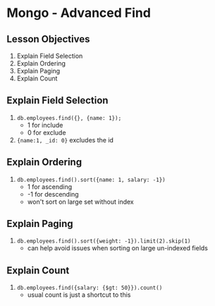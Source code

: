 # Mongo - Advanced Find

## Lesson Objectives
1. Explain Field Selection
1. Explain Ordering
1. Explain Paging
1. Explain Count

## Explain Field Selection
1. `db.employees.find({}, {name: 1});`
	- 1 for include
	- 0 for exclude
1. `{name:1, _id: 0}` excludes the id

## Explain Ordering
1. `db.employees.find().sort({name: 1, salary: -1})`
	- 1 for ascending
	- -1 for descending
	- won't sort on large set without index

## Explain Paging
1. `db.employees.find().sort({weight: -1}).limit(2).skip(1)`
	- can help avoid issues when sorting on large un-indexed fields

## Explain Count
1. `db.employees.find({salary: {$gt: 50}}).count()`
	- usual count is just a shortcut to this
